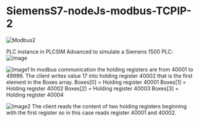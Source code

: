 # SiemensS7-nodeJs-modbus-TCPIP-2

![Modbus2](https://github.com/user-attachments/assets/6643af6e-1daf-451e-8e66-9202b120a044)

PLC instance in PLCSIM Advanced to simulate a Siemens 1500 PLC:
![image](https://github.com/user-attachments/assets/480f59c0-8b23-4e54-adf0-55a0884fca15)


![Image1](https://github.com/user-attachments/assets/4f646b9f-85d1-4bb0-8666-a09f952e5465)
In modbus communication the holding registers are from 40001 to 49999.
The client writes value 17 into holding register 40002 that is the first element in the Boxes array.
Boxes[0] = Holding register 40001
Boxes[1] = Holding register 40002
Boxes[2] = Holding register 40003
Boxes[3] = Holding register 40004

![Image2](https://github.com/user-attachments/assets/361960bc-0b23-4461-869e-6a44b2f1ec9a)
The client reads the content of two holding registers beginning with the first register so in this case reads register 40001 and 40002.



